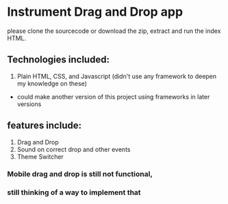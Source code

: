 # Instrument Drag and Drop app

please clone the sourcecode or download the zip, extract and run the index HTML.

## Technologies included:
1. Plain HTML, CSS, and Javascript (didn't use any framework to deepen my knowledge on these)
* could make another version of this project using frameworks in later versions

## features include:
1. Drag and Drop 
1. Sound on correct drop and other events
1. Theme Switcher

### Mobile drag and drop is still not functional, 
### still thinking of a way to implement that
